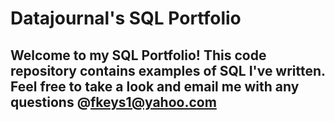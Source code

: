 # Datajournal's SQL Portfolio
## Welcome to my SQL Portfolio! This code repository contains examples of SQL I've written. Feel free to take a look and email me with any questions @fkeys1@yahoo.com

